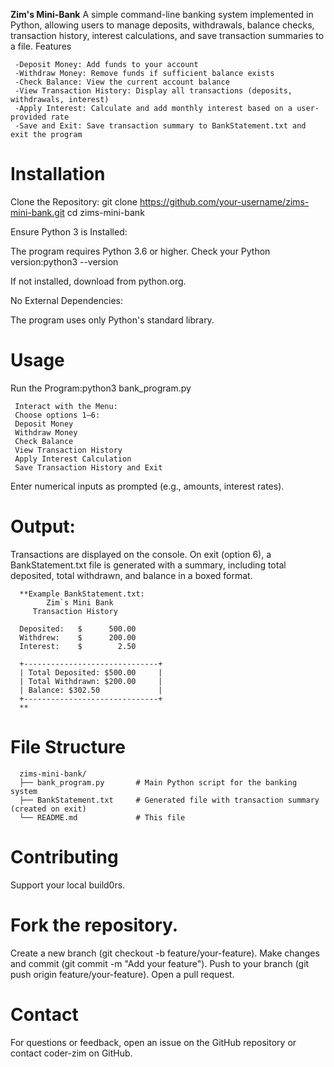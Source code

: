 **Zim's Mini-Bank**
A simple command-line banking system implemented in Python, allowing users to manage deposits, withdrawals, balance checks, transaction history, interest calculations, and save transaction summaries to a file.
Features

     -Deposit Money: Add funds to your account
     -Withdraw Money: Remove funds if sufficient balance exists
     -Check Balance: View the current account balance
     -View Transaction History: Display all transactions (deposits, withdrawals, interest)
     -Apply Interest: Calculate and add monthly interest based on a user-provided rate
     -Save and Exit: Save transaction summary to BankStatement.txt and exit the program


# **Installation**

Clone the Repository:
git clone https://github.com/your-username/zims-mini-bank.git
cd zims-mini-bank

Ensure Python 3 is Installed:

The program requires Python 3.6 or higher.
Check your Python version:python3 --version

If not installed, download from python.org.

No External Dependencies:

The program uses only Python's standard library.


# **Usage**

Run the Program:python3 bank_program.py

     Interact with the Menu:
     Choose options 1–6:
     Deposit Money
     Withdraw Money
     Check Balance
     View Transaction History
     Apply Interest Calculation
     Save Transaction History and Exit

Enter numerical inputs as prompted (e.g., amounts, interest rates).


# **Output:**
Transactions are displayed on the console.
On exit (option 6), a BankStatement.txt file is generated with a summary, including total deposited, total withdrawn, and balance in a boxed format.


      **Example BankStatement.txt:
            Zim`s Mini Bank      
         Transaction History     
      
      Deposited:   $      500.00
      Withdrew:    $      200.00
      Interest:    $        2.50
      
      +------------------------------+
      | Total Deposited: $500.00     |
      | Total Withdrawn: $200.00     |
      | Balance: $302.50             |
      +------------------------------+
      **

# **File Structure**
      zims-mini-bank/
      ├── bank_program.py       # Main Python script for the banking system
      ├── BankStatement.txt     # Generated file with transaction summary (created on exit)
      └── README.md             # This file
      

# **Contributing**
Support your local build0rs.


# **Fork the repository.**
Create a new branch (git checkout -b feature/your-feature).
Make changes and commit (git commit -m "Add your feature").
Push to your branch (git push origin feature/your-feature).
Open a pull request.


# **Contact**
For questions or feedback, open an issue on the GitHub repository or contact coder-zim on GitHub.

